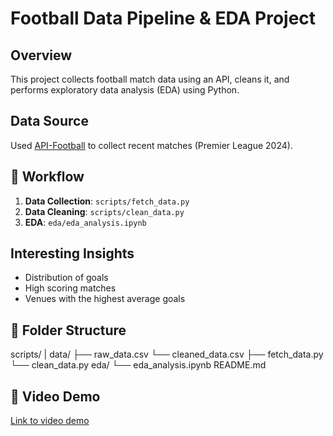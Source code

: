 #  Football Data Pipeline & EDA Project

##  Overview
This project collects football match data using an API, cleans it, and performs exploratory data analysis (EDA) using Python.

##  Data Source
Used [API-Football](https://www.api-football.com/) to collect recent matches (Premier League 2024).

## 🧩 Workflow
1. **Data Collection**: `scripts/fetch_data.py`
2. **Data Cleaning**: `scripts/clean_data.py`
3. **EDA**: `eda/eda_analysis.ipynb`

##  Interesting Insights
- Distribution of goals
- High scoring matches
- Venues with the highest average goals

## 📂 Folder Structure
scripts/
  |
 data/
 ├── raw_data.csv
 └── cleaned_data.csv
├── fetch_data.py
└── clean_data.py
eda/
└── eda_analysis.ipynb
README.md

## 🎥 Video Demo
[Link to video demo](https://your_video_link_here)
